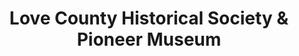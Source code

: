 ---
layout: repo
title: "Love County Historical Society & Pioneer Museum"
id: 24923
permalink: repos/24923/
---